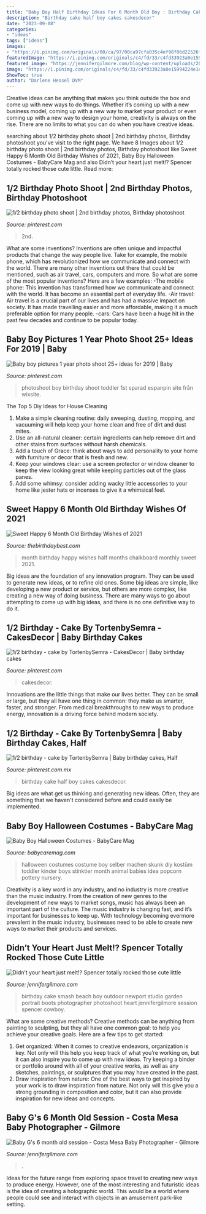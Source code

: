 ```yaml
---
title: "Baby Boy Half Birthday Ideas For 6 Month Old Boy : Birthday Cake Half Boy Cakes Cakesdecor"
description: "Birthday cake half boy cakes cakesdecor"
date: "2023-09-08"
categories:
- "ideas"
tags: ["ideas"]
images:
- "https://i.pinimg.com/originals/00/ca/97/00ca97cfa035c4ef98f86d22526fed52.jpg"
featuredImage: "https://i.pinimg.com/originals/c4/fd/33/c4fd33923a0e15994224e1e714d80953.jpg"
featured_image: "https://jennifergilmore.com/blog/wp-content/uploads/2014/05/blog_gilmore_studios_photo_orange_county_newport_beach_family_portrait_cake_smash_outdoor_one_yr_old_boy_cowboy_boots_spencer_2.jpg"
image: "https://i.pinimg.com/originals/c4/fd/33/c4fd33923a0e15994224e1e714d80953.jpg"
ShowToc: true
author: "Darlene Hessel DVM"
---
```



Creative ideas can be anything that makes you think outside the box and come up with new ways to do things. Whether it’s coming up with a new business model, coming up with a new way to market your product or even coming up with a new way to design your home, creativity is always on the rise. There are no limits to what you can do when you have creative ideas.

	

		
searching about 1/2 birthday photo shoot | 2nd birthday photos, Birthday photoshoot you've visit to the right page. We have 8 Images about 1/2 birthday photo shoot | 2nd birthday photos, Birthday photoshoot like Sweet Happy 6 Month Old Birthday Wishes of 2021, Baby Boy Halloween Costumes - BabyCare Mag and also Didn’t your heart just melt!? Spencer totally rocked those cute little. Read more:
		
    
## 1/2 Birthday Photo Shoot | 2nd Birthday Photos, Birthday Photoshoot

<img loading=lazy src="https://i.pinimg.com/originals/00/ca/97/00ca97cfa035c4ef98f86d22526fed52.jpg" onerror="this.onerror=null;this.src='https://tse3.mm.bing.net/th?id=OIP.5BbfcdiX187grz59jl_PvgHaGY&amp;pid=15.1';" alt="1/2 birthday photo shoot | 2nd birthday photos, Birthday photoshoot">

_Source: pinterest.com_

>2nd. 

	

What are some inventions?
Inventions are often unique and impactful products that change the way people live. Take for example, the mobile phone, which has revolutionized how we communicate and connect with the world. There are many other inventions out there that could be mentioned, such as air travel, cars, computers and more. So what are some of the most popular inventions? Here are a few examples: 
-The mobile phone: This invention has transformed how we communicate and connect with the world. It has become an essential part of everyday life. 
-Air travel: Air travel is a crucial part of our lives and has had a massive impact on society. It has made travelling easier and more affordable, making it a much preferable option for many people. 
-cars: Cars have been a huge hit in the past few decades and continue to be popular today.

    
## Baby Boy Pictures 1 Year Photo Shoot 25+ Ideas For 2019 | Baby

<img loading=lazy src="https://i.pinimg.com/originals/c4/fd/33/c4fd33923a0e15994224e1e714d80953.jpg" onerror="this.onerror=null;this.src='https://tse1.mm.bing.net/th?id=OIP.5X1dTtVO-YuM5ApSERGu4QAAAA&amp;pid=15.1';" alt="Baby boy pictures 1 year photo shoot 25+ ideas for 2019 | Baby">

_Source: pinterest.com_

>photoshoot boy birthday shoot toddler 1st sparad espanpin site från wixsite. 

	

The Top 5 Diy Ideas for House Cleaning
1. Make a simple cleaning routine: daily sweeping, dusting, mopping, and vacuuming will help keep your home clean and free of dirt and dust mites.
2. Use an all-natural cleaner: certain ingredients can help remove dirt and other stains from surfaces without harsh chemicals.
3. Add a touch of Grace: think about ways to add personality to your home with furniture or decor that is fresh and new.
4. Keep your windows clear: use a screen protector or window cleaner to keep the view looking great while keeping particles out of the glass panes.
5. Add some whimsy: consider adding wacky little accessories to your home like jester hats or incenses to give it a whimsical feel.

    
## Sweet Happy 6 Month Old Birthday Wishes Of 2021

<img loading=lazy src="https://i0.wp.com/thebirthdaybest.com/wp-content/uploads/2020/04/9dee4b02661f776579316b2a7598d9ef-monthly-baby-photos-half-birthday.jpg?fit=236%2C314&amp;ssl=1" onerror="this.onerror=null;this.src='https://tse4.mm.bing.net/th?id=OIP.i2GVa0P1lfVzuORNCfIxIgAAAA&amp;pid=15.1';" alt="Sweet Happy 6 Month Old Birthday Wishes of 2021">

_Source: thebirthdaybest.com_

>month birthday happy wishes half months chalkboard monthly sweet 2021. 

	

Big ideas are the foundation of any innovation program. They can be used to generate new ideas, or to refine old ones. Some big ideas are simple, like developing a new product or service, but others are more complex, like creating a new way of doing business. There are many ways to go about attempting to come up with big ideas, and there is no one definitive way to do it.

    
## 1/2 Birthday - Cake By TortenbySemra - CakesDecor | Baby Birthday Cakes

<img loading=lazy src="https://i.pinimg.com/originals/38/eb/50/38eb5088c4598d0717eaca7e6d5617a2.jpg" onerror="this.onerror=null;this.src='https://tse3.mm.bing.net/th?id=OIP._q_r6ReFF0xoxGamFH9NvwHaJ3&amp;pid=15.1';" alt="1/2 birthday - cake by TortenbySemra - CakesDecor | Baby birthday cakes">

_Source: pinterest.com_

>cakesdecor. 

	

Innovations are the little things that make our lives better. They can be small or large, but they all have one thing in common: they make us smarter, faster, and stronger. From medical breakthroughs to new ways to produce energy, innovation is a driving force behind modern society.

    
## 1/2 Birthday - Cake By TortenbySemra | Baby Birthday Cakes, Half

<img loading=lazy src="https://i.pinimg.com/736x/ec/7a/ae/ec7aae217c8f54eff18a68e5fa6a097d.jpg" onerror="this.onerror=null;this.src='https://tse3.mm.bing.net/th?id=OIP.VSW3snTkJczzk3FQo68qmgHaJ4&amp;pid=15.1';" alt="1/2 birthday - cake by TortenbySemra | Baby birthday cakes, Half">

_Source: pinterest.com.mx_

>birthday cake half boy cakes cakesdecor. 

	

Big ideas are what get us thinking and generating new ideas. Often, they are something that we haven't considered before and could easily be implemented.

    
## Baby Boy Halloween Costumes - BabyCare Mag

<img loading=lazy src="https://www.babycaremag.com/wp-content/uploads/2017/09/73c3ca7f6f6dc4fd2e8c694f04d63c3c.jpg" onerror="this.onerror=null;this.src='https://tse1.mm.bing.net/th?id=OIP.s2bCL7dpGFWCEVLPKNTlPQHaOu&amp;pid=15.1';" alt="Baby Boy Halloween Costumes - BabyCare Mag">

_Source: babycaremag.com_

>halloween costumes costume boy selber machen skunk diy kostüm toddler kinder boys stinktier month animal babies idea popcorn pottery nursery. 

	

Creativity is a key word in any industry, and no industry is more creative than the music industry. From the creation of new genres to the development of new ways to market songs, music has always been an important part of the culture. The music industry is changing fast, and it’s important for businesses to keep up. With technology becoming evermore prevalent in the music industry, businesses need to be able to create new ways to market their products and services.

    
## Didn’t Your Heart Just Melt!? Spencer Totally Rocked Those Cute Little

<img loading=lazy src="https://jennifergilmore.com/blog/wp-content/uploads/2014/05/blog_gilmore_studios_photo_orange_county_newport_beach_family_portrait_cake_smash_outdoor_one_yr_old_boy_cowboy_boots_spencer_2.jpg" onerror="this.onerror=null;this.src='https://tse3.mm.bing.net/th?id=OIP.ofnOExsv4rHH9Die4cisyAHaFS&amp;pid=15.1';" alt="Didn’t your heart just melt!? Spencer totally rocked those cute little">

_Source: jennifergilmore.com_

>birthday cake smash beach boy outdoor newport studio garden portrait boots photographer photoshoot heart jennifergilmore session spencer cowboy. 

	

What are some creative methods?
Creative methods can be anything from painting to sculpting, but they all have one common goal: to help you achieve your creative goals. Here are a few tips to get started: 
1. Get organized: When it comes to creative endeavors, organization is key. Not only will this help you keep track of what you’re working on, but it can also inspire you to come up with new ideas. Try keeping a binder or portfolio around with all of your creative works, as well as any sketches, paintings, or sculptures that you may have created in the past. 
2. Draw inspiration from nature: One of the best ways to get inspired by your work is to draw inspiration from nature. Not only will this give you a strong grounding in composition and color, but it can also provide inspiration for new ideas and concepts.

    
## Baby G&#039;s 6 Month Old Session - Costa Mesa Baby Photographer - Gilmore

<img loading=lazy src="https://jennifergilmore.com/blog/wp-content/uploads/2015/10/28-9100-post/blog_1_gilmore_studios_baby_photo_studio_orange_county_california_6_month_old_sitting_up_baby_newport_beach.jpg" onerror="this.onerror=null;this.src='https://tse2.mm.bing.net/th?id=OIP.E34uvmuWzs2Gj_-mDmNuMgHaFS&amp;pid=15.1';" alt="Baby G&#039;s 6 month old session - Costa Mesa Baby Photographer - Gilmore">

_Source: jennifergilmore.com_

>. 

	

Ideas for the future range from exploring space travel to creating new ways to produce energy. However, one of the most interesting and futuristic ideas is the idea of creating a holographic world. This would be a world where people could see and interact with objects in an amusement park-like setting.

